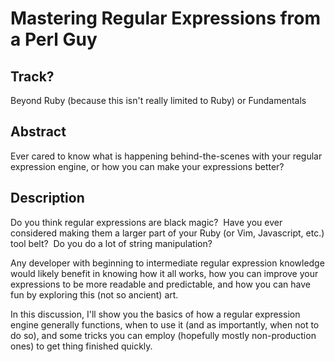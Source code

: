 # Mastering Regular Expressions from a Perl Guy

## Track?

Beyond Ruby (because this isn't really limited to Ruby) or Fundamentals

## Abstract

Ever cared to know what is happening behind-the-scenes with your
regular expression engine, or how you can make your expressions
better?

## Description

Do you think regular expressions are black magic?  Have you ever
considered making them a larger part of your Ruby (or Vim, Javascript, etc.)
tool belt?  Do you do a lot of string manipulation?

Any developer with beginning to intermediate regular expression knowledge
would likely benefit in knowing how it all works, how you can improve your
expressions to be more readable and predictable, and how you can have fun
by exploring this (not so ancient) art.

In this discussion, I'll show you the basics of how a regular expression engine
generally functions, when to use it (and as importantly, when not to do so), and
some tricks you can employ (hopefully mostly non-production ones) to get thing
finished quickly.

